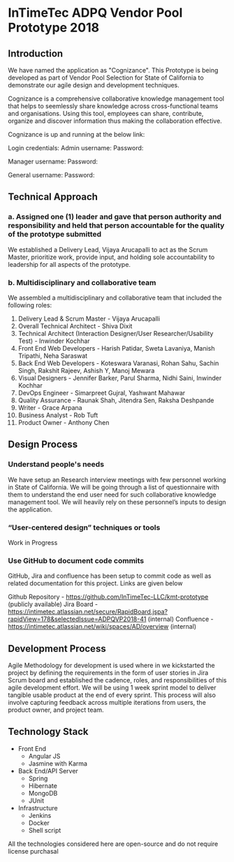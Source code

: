 # InTimeTec ADPQ Vendor Pool Prototype 2018

## Introduction
We have named the application as "Cognizance". This Prototype is being developed as part of Vendor Pool Selection for State of California to demonstrate our agile design and development techniques. 

Cognizance is a comprehensive collaborative knowledge management tool that helps to seemlessly share knowledge across cross-functional teams and organisations. Using this tool, employees can share, contribute, organize and discover information thus making the collaboration effective.

Cognizance is up and running at the below link: <Raunak>

Login credentials:
Admin username:
Password:

Manager username:
Password:

General username:
Password:

## Technical Approach

### a. Assigned one (1) leader and gave that person authority and responsibility and held that person accountable for the quality of the prototype submitted

We established a Delivery Lead, Vijaya Arucapalli to act as the Scrum Master, prioritize work, provide input, and holding sole accountability to leadership for all aspects of the prototype.

### b. Multidisciplinary and collaborative team

We assembled a multidisciplinary and collaborative team that included the following roles:
1. Delivery Lead & Scrum Master - Vijaya Arucapalli
2. Overall Technical Architect - Shiva Dixit
3. Technical Architect (Interaction Designer/User Researcher/Usability Test) - Inwinder Kochhar
4. Front End Web Developers - Harish Patidar, Sweta Lavaniya, Manish Tripathi, Neha Saraswat
5. Back End Web Developers - Koteswara Varanasi, Rohan Sahu, Sachin Singh, Rakshit Rajeev, Ashish Y, Manoj Mewara
6. Visual Designers - Jennifer Barker, Parul Sharma, Nidhi Saini, Inwinder Kochhar
7. DevOps Engineer - Simarpreet Gujral, Yashwant Mahawar
8. Quality Assurance - Raunak Shah, Jitendra Sen, Raksha Deshpande
9. Writer - Grace Arpana
10. Business Analyst - Rob Tuft
11. Product Owner - Anthony Chen

## Design Process

### Understand people's needs
We have setup an Research interview meetings with few personnel working in State of California. We will be going through a list of questionnaire with them to understand the end user need for such collaborative knowledge management tool. We will heavily rely on these personnel’s inputs to design the application.

### “User-centered design” techniques or tools
Work in Progress
  
### Use GitHub to document code commits
GitHub, Jira and confluence has been setup to commit code as well as related documentation for this project. Links are given below

Github Repository - https://github.com/InTimeTec-LLC/kmt-prototype (publicly available)
Jira Board - https://intimetec.atlassian.net/secure/RapidBoard.jspa?rapidView=178&selectedIssue=ADPQVP2018-41 (internal)
Confluence - https://intimetec.atlassian.net/wiki/spaces/AD/overview (internal)


## Development Process
Agile Methodology for development is used where in we kickstarted the project by defining the requirements in the form of user stories in Jira Scrum board and established the cadence, roles, and responsibilities of this agile development effort. We will be using 1 week sprint model to deliver tangible usable product at the end of every sprint. This process will also involve capturing feedback across multiple iterations from users, the product owner, and project team.

## Technology Stack

* Front End
    * Angular JS
    * Jasmine with Karma
* Back End/API Server
    * Spring
    * Hibernate
    * MongoDB
    * JUnit
* Infrastructure
    * Jenkins
    * Docker
    * Shell script
    
 All the technologies considered here are open-source and do not require license purchasal
